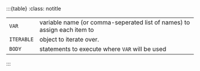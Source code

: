 :::{table}
:class: notitle

|             |                                                                          |
|-------------|--------------------------------------------------------------------------|
| `VAR`       |  variable name (or comma-seperated list of names) to assign each item to |
| `ITERABLE`  |  object to iterate over.                                                 |
| `BODY`      |  statements to execute where `VAR` will be used                          |

:::
